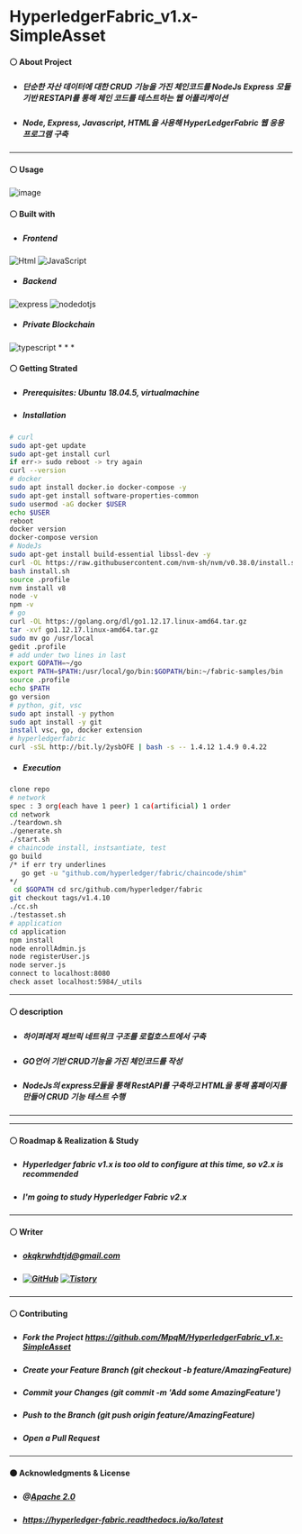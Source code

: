 # HyperledgerFabric_v1.x-SimpleAsset
<!-- 1 -->
#### ⚪ About Project
* ##### 단순한 자산 데이터에 대한 CRUD 기능을 가진 체인코드를 NodeJs Express 모듈 기반 RESTAPI를 통해 체인 코드를 테스트하는 웹 어플리케이션
* ##### Node, Express, Javascript, HTML을 사용해 HyperLedgerFabric 웹 응용 프로그램 구축
* * *
#### ⚪ Usage
![image](https://github.com/MpqM/HyperledgerFabric_v1.x-SimpleAsset/assets/79093184/9bf5a1db-9a72-4054-9b72-1f592cc222b4)
<!-- 2 -->
#### ⚪ Built with
* ##### Frontend
<img alt="Html" src ="https://img.shields.io/badge/HTML5-E34F26.svg?&style=for-the-badge&logo=HTML5&logoColor=white"/> <img alt="JavaScript" src ="https://img.shields.io/badge/JavaScriipt-F7DF1E.svg?&style=for-the-badge&logo=JavaScript&logoColor=white"/>
* ##### Backend
<img alt="express" src ="https://img.shields.io/badge/express-339933.svg?&style=for-the-badge&logo=express&logoColor=white"/> <img alt="nodedotjs" src ="https://img.shields.io/badge/nodejs-339933.svg?&style=for-the-badge&logo=nodedotjs&logoColor=white"/> 
* ##### Private Blockchain
<img alt="typescript" src ="https://img.shields.io/badge/hyperledger-3178C6.svg?&style=for-the-badge&logo=hyperledger&logoColor=white"/> 
* * *

<!-- 3 -->
#### ⚪ Getting Strated
* ##### Prerequisites: Ubuntu 18.04.5, virtualmachine
* ##### Installation
```bash
# curl
sudo apt-get update
sudo apt-get install curl
if err-> sudo reboot -> try again
curl --version
# docker
sudo apt install docker.io docker-compose -y
sudo apt-get install software-properties-common
sudo usermod -aG docker $USER
echo $USER
reboot
docker version
docker-compose version
# NodeJs
sudo apt-get install build-essential libssl-dev -y
curl -OL https://raw.githubusercontent.com/nvm-sh/nvm/v0.38.0/install.sh | bash
bash install.sh
source .profile
nvm install v8
node -v
npm -v
# go
curl -OL https://golang.org/dl/go1.12.17.linux-amd64.tar.gz
tar -xvf go1.12.17.linux-amd64.tar.gz
sudo mv go /usr/local
gedit .profile
# add under two lines in last
export GOPATH=~/go
export PATH=$PATH:/usr/local/go/bin:$GOPATH/bin:~/fabric-samples/bin
source .profile
echo $PATH
go version
# python, git, vsc
sudo apt install -y python
sudo apt install -y git
install vsc, go, docker extension
# hyperledgerfabric
curl -sSL http://bit.ly/2ysbOFE | bash -s -- 1.4.12 1.4.9 0.4.22
```



* ##### Execution
```bash
clone repo
# network
spec : 3 org(each have 1 peer) 1 ca(artificial) 1 order
cd network
./teardown.sh
./generate.sh
./start.sh
# chaincode install, instsantiate, test
go build
/* if err try underlines
   go get -u "github.com/hyperledger/fabric/chaincode/shim"
*/
 cd $GOPATH cd src/github.com/hyperledger/fabric
git checkout tags/v1.4.10
./cc.sh
./testasset.sh
# application
cd application
npm install
node enrollAdmin.js
node registerUser.js
node server.js
connect to localhost:8080
check asset localhost:5984/_utils
```


* * *
<!-- 4 -->
#### ⚪ description
* ##### 하이퍼레저 패브릭 네트워크 구조를 로컬호스트에서 구축
* ##### GO언어 기반 CRUD기능을 가진 체인코드를 작성
* ##### NodeJs의 express모듈을 통해 RestAPI를 구축하고 HTML을 통해 홈페이지를 만들어 CRUD 기능 테스트 수행

* * *
<!-- 5 -->

* * *
<!-- 6 -->
#### ⚪ Roadmap & Realization & Study
* ##### Hyperledger fabric v1.x is too old to configure at this time, so v2.x is recommended
* ##### I'm going to study Hyperledger Fabric v2.x
* * *
<!-- 7 -->
#### ⚪ Writer
* ##### okqkrwhdtjd@gmail.com
* ##### <a href = "https://github.com/MpqM"><img alt="GitHub" src ="https://img.shields.io/badge/GitHub-181717.svg?&style=for-the-badge&logo=GitHub&logoColor=white"/></a> <a href = "https://MpqM.tistory.com/"> <img alt="Tistory" src ="https://img.shields.io/badge/Tistory-white.svg?&style=for-the-badge"/></a>
* * *
<!-- 8 -->
#### ⚪ Contributing
* ##### Fork the Project https://github.com/MpqM/HyperledgerFabric_v1.x-SimpleAsset
* ##### Create your Feature Branch (git checkout -b feature/AmazingFeature)
* ##### Commit your Changes (git commit -m 'Add some AmazingFeature')
* ##### Push to the Branch (git push origin feature/AmazingFeature)
* ##### Open a Pull Request
* * *
<!-- 9 -->
#### ⚫ Acknowledgments & License
* ##### @[Apache 2.0](https://www.apache.org/licenses/LICENSE-2.0)
* ##### https://hyperledger-fabric.readthedocs.io/ko/latest
